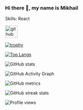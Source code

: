 ### Hi there 👋, my name is Mikhail

Skills: React



[<img src='https://cdn.jsdelivr.net/npm/simple-icons@3.0.1/icons/github.svg' alt='github' height='40'>](https://github.com/mordgard)  

[![trophy](https://github-profile-trophy.vercel.app/?username=mordgard)](https://github.com/ryo-ma/github-profile-trophy)

[![Top Langs](https://github-readme-stats.vercel.app/api/top-langs/?username=mordgard)](https://github.com/anuraghazra/github-readme-stats)

![GitHub stats](https://github-readme-stats.vercel.app/api?username=mordgard&show_icons=true)  

![GitHub Activity Graph](https://activity-graph.herokuapp.com/graph?username=mordgard)  

![GitHub metrics](https://metrics.lecoq.io/mordgard)  

![GitHub streak stats](https://github-readme-streak-stats.herokuapp.com/?user=mordgard)  

![Profile views](https://gpvc.arturio.dev/mordgard)  
<!--
**mordgard/mordgard** is a ✨ _special_ ✨ repository because its `README.md` (this file) appears on your GitHub profile.

Here are some ideas to get you started:

- 🔭 I’m currently working on ...
- 🌱 I’m currently learning ...
- 👯 I’m looking to collaborate on ...
- 🤔 I’m looking for help with ...
- 💬 Ask me about ...
- 📫 How to reach me: ...
- 😄 Pronouns: ...
- ⚡ Fun fact: ...
-->
